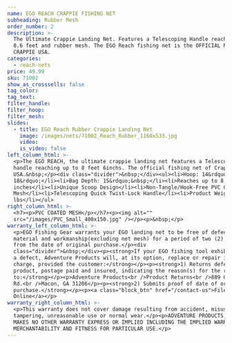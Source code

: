 ```yaml
---
name: EGO REACH CRAPPIE FISHING NET
subheading: Rubber Mesh
order_number: 2
description: >-
  The Ultimate Crappie Landing Net. Features a Telescoping Handle reaching up to
  8.6 feet and rubber mesh. The EGO Reach fishing net is the OFFICIAL NET OF
  CRAPPIE USA.
categories:
  - reach-nets
price: 49.99
sku: 71002
show_as_crosssells: false
tag_color:
tag_text:
filter_handle:
filter_hoop:
filter_mesh:
slides:
  - title: EGO Reach Rubber Crappie Landing Net
    image: /images/nets/71002_Reach_Rubber_1160x533.jpg
    video:
    is_video: false
left_column_html: >-
  <p>The EGO REACH, the ultimate crappie landing net features a Telescoping
  handle reaching up to 8 feet 6inchs. The official fishing net of Crappie
  USA.&nbsp;</p><div class="divider">&nbsp;</div><ul><li>Hoop: 14&rdquo; x
  18&rdquo;</li><li>Bag Depth: 15&rdquo;&nbsp;</li><li>Reaches up to 8' 6"
  inches</li><li>Unique Scoop Design</li><li>Non-Tangle/Hook-Free PVC Coated
  Mesh</li><li>Telescoping Quick Twist-Lock Handle</li><li>Product Weight: 1.8
  lbs</li></ul>
right_column_html: >-
  <h7><p>PVC COATED MESH</p></h7><p><img alt=""
  src="/images/PVC_Small_400x150.jpg" /></p><p>&nbsp;</p>
warranty_left_column_html: >-
  <p>EGO Fishing Gear warrants your EGO landing net to be free of defects in
  material and workmanship(excluding net mesh) for a period of two (2) years
  from the date of original purchase.</p><div
  class="divider">&nbsp;</div><p><strong>If your EGO fishing tool exhibits such
  a defect, Adventure Products will, at its option, replace or repair it without
  charge, provided the customer:</strong></p><p><strong>1) Returns defective
  product, postage paid and insured, indicating the reason(s) for the return
  to:</strong></p><p>Adventure Products<br />Product Returns<br />889 Guy Paine
  Rd.<br />Macon, GA 31206</p><p><strong>2) Submits proof of date of original
  purchase.</strong></p><p><a class="block_btn" href="/contact-us">File Claim
  Online</a></p>
warranty_right_column_html: >-
  <p>This warranty does not cover damage resulting from accident, misuse, abuse,
  tampering, unreasonable use or normal wear.</p><p>ADVENTURE PRODUCTS, INC.
  MAKES NO OTHER WARRANTY EXPRESS OR IMPLIED INCLUDING THE IMPLIED WARRANTIES OF
  MERCHANTABILITY AND FITNESS FOR PARTICULAR USE.</p>
---
```

